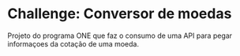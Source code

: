 # Challenge: Conversor de moedas 

Projeto do programa ONE que faz o consumo de uma API para pegar informaçoes da cotação de uma moeda.